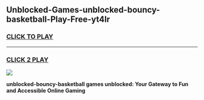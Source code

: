 
## Unblocked-Games-unblocked-bouncy-basketball-Play-Free-yt4lr
<h3>
<a href="https://premium76.site?title=unblocked-bouncy-basketball&ref=23A">CLICK TO PLAY</a></h3>
<hr>

<h3>
<a href="https://premium76.site?title=unblocked-bouncy-basketball&ref=23A">CLICK 2 PLAY</a>
  
</h3>

<a href="https://premium76.site?title=unblocked-bouncy-basketball&ref=23A"><img src="https://clearcache.store/games.png"></a>


**unblocked-bouncy-basketball games unblocked: Your Gateway to Fun and Accessible Online Gaming**
